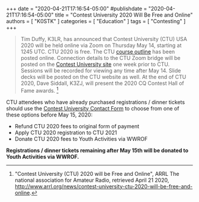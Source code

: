 +++
date = "2020-04-21T17:16:54-05:00"
#publishdate = "2020-04-21T17:16:54-05:00"
title = "Contest University 2020 Will Be Free and Online"
authors = [ "K0STK" ]
categories = [ "Education" ]
tags = [ "Contesting" ]
+++
>Tim Duffy, K3LR, has announced that Contest University (CTU)
>USA 2020 will be held online via Zoom on Thursday May 14,
>starting at 1245 UTC. CTU 2020 is free. The CTU [course
>outline](https://www.contestuniversity.com/course-outline/) has been
>posted online. Connection details to the CTU Zoom bridge will be posted
>on the [Contest University site](https://www.contestuniversity.com/)
>one week prior to CTU. Sessions will be recorded for viewing any time
>after May 14. Slide decks will be posted on the CTU website as well.
>At the end of CTU 2020, Dave Siddall, K3ZJ, will present the 2020 CQ
>Contest Hall of Fame awards. [^1]

<!--more-->

[^1]: "Contest University (CTU) 2020 will be Free and Online", ARRL The national association for Amateur Radio, retrieved April 21 2020, http://www.arrl.org/news/contest-university-ctu-2020-will-be-free-and-online.

CTU attendees who have already purchased registrations / dinner tickets
should use the
[Contest University Contact Form](https://www.contestuniversity.com/contact-us/)
to choose from one of these options before May 15, 2020:

* Refund CTU 2020 fees to original form of payment
* Apply CTU 2020 registration to CTU 2021
* Donate CTU 2020 fees to Youth Activities via WWROF

**Registrations / dinner tickets remaining after May 15th will be donated
to Youth Activities via WWROF.**

